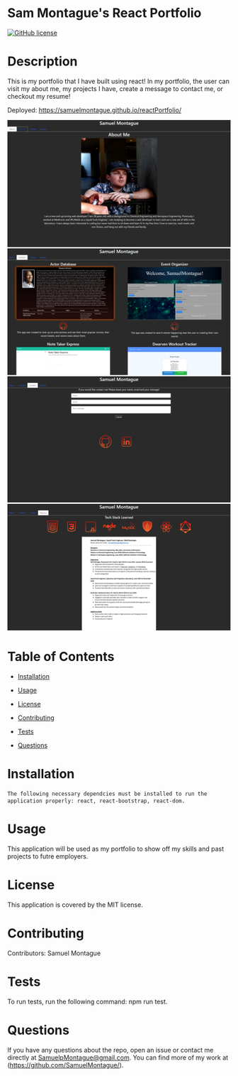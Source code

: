# Sam Montague's React Portfolio
[![GitHub license](https://img.shields.io/badge/license-MIT-blue.svg)](https://github.com/SamuelMontague/reactPortfolio)
  
# Description

This is my portfolio that I have built using react! In my portfolio, the user can visit my about me, my projects I have, create a message to contact me, or checkout my resume!

Deployed: https://samuelmontague.github.io/reactPortfolio/

![screenshot](src/assets/images/aboutmereact2.PNG) 
![screenshot](src/assets/images/projectsreact.PNG) 
![screenshot](src/assets/images/contactreact.PNG) 
![screenshot](src/assets/images/resumereact.PNG) 

    
# Table of Contents

* [Installation](#installation)
    
* [Usage](#usage)

* [License](#license)

* [Contributing](#contributing)

* [Tests](#tests)

* [Questions](#questions)
    
# Installation
    The following necessary dependcies must be installed to run the application properly: react, react-bootstrap, react-dom.

# Usage

This application will be used as my portfolio to show off my skills and past projects to futre employers. 

# License

This application is covered by the MIT license.
    
# Contributing

Contributors: Samuel Montague

# Tests

To run tests, run the following command: npm run test.
    
# Questions

If you have any questions about the repo, open an issue or contact me directly at SamuelpMontague@gmail.com. You can find more of my work at (https://github.com/SamuelMontague/).